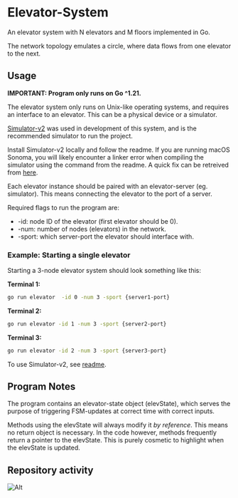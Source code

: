 # Elevator-System

An elevator system with N elevators and M floors implemented in Go.

The network topology emulates a circle, where data flows from one elevator to the next.

## Usage

**IMPORTANT: Program only runs on Go ^1.21.**

The elevator system only runs on Unix-like operating systems, and requires an interface to an elevator. This can be a physical device or a simulator.

[Simulator-v2](https://github.com/TTK4145/Simulator-v2) was used in development of this system, and is the recommended simulator to run the project.

Install Simulator-v2 locally and follow the readme. If you are running macOS Sonoma, you will likely encounter a linker error when compiling the simulator using the command from the readme. A quick fix can be retreived from [here](https://forum.dlang.org/thread/jwmpdecwyazcrxphttoy@forum.dlang.org).

Each elevator instance should be paired with an elevator-server (eg. simulator). This means connecting the elevator to the port of a server.

Required flags to run the program are:

- -id: node ID of the elevator (first elevator should be 0).
- -num: number of nodes (elevators) in the network.
- -sport: which server-port the elevator should interface with.

### Example: Starting a single elevator

Starting a 3-node elevator system should look something like this:

**Terminal 1:**

```bash
go run elevator  -id 0 -num 3 -sport {server1-port}
```

**Terminal 2:**

```bash
go run elevator -id 1 -num 3 -sport {server2-port}
```

**Terminal 3:**

```bash
go run elevator -id 2 -num 3 -sport {server3-port}
```

To use Simulator-v2, see [readme](https://github.com/TTK4145/Simulator-v2).

## Program Notes

The program contains an elevator-state object (elevState), which serves the purpose of triggering FSM-updates at correct time with correct inputs.

Methods using the elevState will always modify it _by reference_. This means no return object is necessary. In the code however, methods frequently return a pointer to the elevState. This is purely cosmetic to highlight when the elevState is updated.

## Repository activity

![Alt](https://repobeats.axiom.co/api/embed/3cdbb9e89645f822cf0bf49fa4132340888bee60.svg "Repobeats analytics image")
